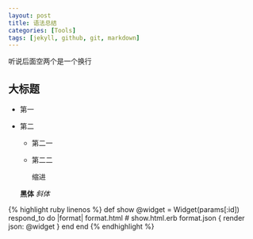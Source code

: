 ```yaml
---
layout: post
title: 语法总结
categories: [Tools]
tags: [jekyll, github, git, markdown]
---
```

听说后面空两个是一个换行  
## 大标题

- 第一
- 第二
  + 第二一
  + 第二二


    缩进

  **黑体**
  *斜体*

{% highlight ruby linenos %}
def show
  @widget = Widget(params[:id])
  respond_to do |format|
    format.html # show.html.erb
    format.json { render json: @widget }
  end
end
{% endhighlight %}    
